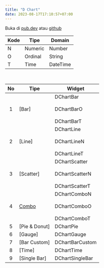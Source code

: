 ```yaml
---
title: "D Chart"
date: 2023-08-17T17:10:57+07:00
---
```


Buka di [pub.dev](https://pub.dev/packages/d_chart) atau [github](https://github.com/indratrisnar/d_chart)

| Kode | Tipe    | Domain   |
| ---- | ------- | -------- |
| N    | Numeric | Number   |
| O    | Ordinal | String   |
| T    | Time    | DateTime |

<br>

| No  | Tipe                     | Widget                                                                                                    |
| :-: | ------------------------ | --------------------------------------------------------------------------------------------------------- |
|  1  | [Bar]                    | <div style="height:40px">DChartBar</div><div style="height:40px">DChartBarO</div>DChartBarT               |
|  2  | [Line]                   | <div style="height:40px">DChartLine</div> <div style="height:40px">DChartLineN</div> DChartLineT          |
|  3  | [Scatter]                | <div style="height:40px">DChartScatter</div> <div style="height:40px">DChartScatterN</div> DChartScatterT |
|  4  | [Combo](/d_chart_combo/) | <div style="height:40px">DChartComboN</div> <div style="height:40px">DChartComboO</div> DChartComboT      |
|  5  | [Pie & Donut]            | DChartPie                                                                                                 |
|  6  | [Gauge]                  | DChartGauge                                                                                               |
|  7  | [Bar Custom]             | DChartBarCustom                                                                                           |
|  8  | [Time]                   | DChartTime                                                                                                |
|  9  | [Single Bar]             | DChartSingleBar                                                                                           |

<br>
